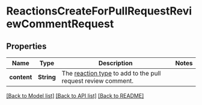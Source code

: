 # ReactionsCreateForPullRequestReviewCommentRequest

## Properties

Name | Type | Description | Notes
------------ | ------------- | ------------- | -------------
**content** | **String** | The [reaction type](https://docs.github.com/rest/reactions/reactions#about-reactions) to add to the pull request review comment. | 

[[Back to Model list]](../README.md#documentation-for-models) [[Back to API list]](../README.md#documentation-for-api-endpoints) [[Back to README]](../README.md)


